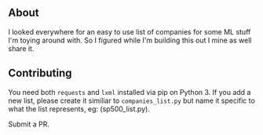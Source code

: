 About
-----------------
I looked everywhere for an easy to use list of companies for some ML stuff I'm
toying around with. So I figured while I'm building this out I mine as well share it.

Contributing
-----------------
You need both `requests` and `lxml` installed via pip on Python 3.
If you add a new list, please create it similiar to `companies_list.py` but 
name it specific to what the list represents, eg: (sp500_list.py).

Submit a PR.